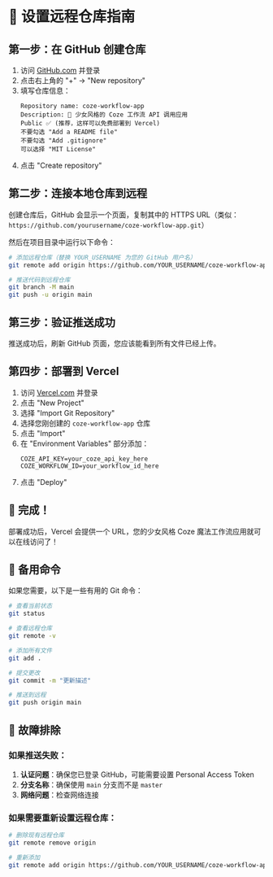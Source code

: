 # 🚀 设置远程仓库指南

## 第一步：在 GitHub 创建仓库

1. 访问 [GitHub.com](https://github.com) 并登录
2. 点击右上角的 "+" → "New repository"
3. 填写仓库信息：
   ```
   Repository name: coze-workflow-app
   Description: 🌸 少女风格的 Coze 工作流 API 调用应用
   Public ✅ (推荐，这样可以免费部署到 Vercel)
   不要勾选 "Add a README file"
   不要勾选 "Add .gitignore"
   可以选择 "MIT License"
   ```
4. 点击 "Create repository"

## 第二步：连接本地仓库到远程

创建仓库后，GitHub 会显示一个页面，复制其中的 HTTPS URL（类似：`https://github.com/yourusername/coze-workflow-app.git`）

然后在项目目录中运行以下命令：

```bash
# 添加远程仓库（替换 YOUR_USERNAME 为您的 GitHub 用户名）
git remote add origin https://github.com/YOUR_USERNAME/coze-workflow-app.git

# 推送代码到远程仓库
git branch -M main
git push -u origin main
```

## 第三步：验证推送成功

推送成功后，刷新 GitHub 页面，您应该能看到所有文件已经上传。

## 第四步：部署到 Vercel

1. 访问 [Vercel.com](https://vercel.com) 并登录
2. 点击 "New Project"
3. 选择 "Import Git Repository"
4. 选择您刚创建的 `coze-workflow-app` 仓库
5. 点击 "Import"
6. 在 "Environment Variables" 部分添加：
   ```
   COZE_API_KEY=your_coze_api_key_here
   COZE_WORKFLOW_ID=your_workflow_id_here
   ```
7. 点击 "Deploy"

## 🎉 完成！

部署成功后，Vercel 会提供一个 URL，您的少女风格 Coze 魔法工作流应用就可以在线访问了！

## 📝 备用命令

如果您需要，以下是一些有用的 Git 命令：

```bash
# 查看当前状态
git status

# 查看远程仓库
git remote -v

# 添加所有文件
git add .

# 提交更改
git commit -m "更新描述"

# 推送到远程
git push origin main
```

## 🔧 故障排除

### 如果推送失败：

1. **认证问题**：确保您已登录 GitHub，可能需要设置 Personal Access Token
2. **分支名称**：确保使用 `main` 分支而不是 `master`
3. **网络问题**：检查网络连接

### 如果需要重新设置远程仓库：

```bash
# 删除现有远程仓库
git remote remove origin

# 重新添加
git remote add origin https://github.com/YOUR_USERNAME/coze-workflow-app.git
```
